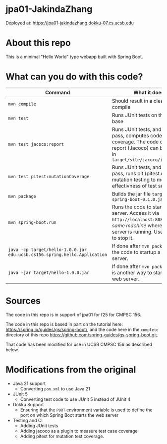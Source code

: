 # jpa01-JakindaZhang

Deployed at: https://jpa01-jakindazhang.dokku-07.cs.ucsb.edu



# About this repo

This is a minimal "Hello World" type webapp built with Spring Boot.

# What can you do with this code?

| Command | What it does   |
|----------|---------------------------------------|
| `mvn compile` | Should result in a clean compile |
| `mvn test` | Runs JUnit tests on the code base |
| `mvn test jacoco:report` | Runs JUnit tests, and if all tests pass, computes code coverage.  The code coverage report (Jacoco) can be found in `target/site/jacoco/index.html` |
| `mvn test pitest:mutationCoverage` | Runs JUnit tests, and if all tests pass, runs pit (pitest.org) mutation testing to measure effectivness of test suite |
| `mvn package` | Builds the jar file `target/gs-spring-boot-0.1.0.jar` |
| `mvn spring-boot:run` | Runs the code to startup a web server.  Access it via `http://localhost:8080` on the *same machine* where the server is running.  Use CTRL/C to stop it. |
| `java -cp target/hello-1.0.0.jar edu.ucsb.cs156.spring.hello.Application` | If done after `mvn package`, runs the code to startup a web server.  |
| `java -jar target/hello-1.0.0.jar` | If done after `mvn package`, this is another way to start up the web server.|


# Sources

The code in this repo is in support of
jpa01 for f25 for CMPSC 156.

The code in this repo is based in part on the tutorial here:
<https://spring.io/guides/gs/spring-boot/>, and the code here in the
`complete` directory of this repo
<https://github.com/spring-guides/gs-spring-boot.git>.  

That code has been
modified for use in UCSB CMPSC 156 as described
below.

# Modifications from the original

* Java 21 support
  * Converting `pom.xml` to use Java 21
* JUnit 5
  * Converting test code to use JUnit 5 instead of JUnit 4  
* Dokku Support
  * Ensuring that the `PORT` environment variable is
    used to define the port on which Spring Boot starts the web server 
* Testing and CI
  * Adding JUnit tests
  * Adding jacoco as a plugin to measure test 
    case coverage
  * Adding pitest for mutation test coverage.
 


